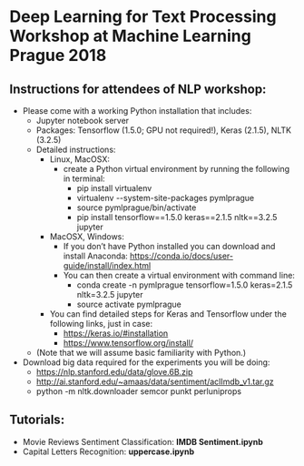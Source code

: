 # Deep Learning for Text Processing Workshop at Machine Learning Prague 2018

## Instructions for attendees of NLP workshop:
* Please come with a working Python installation that includes:
  * Jupyter notebook server
  * Packages: Tensorflow (1.5.0; GPU not required!), Keras (2.1.5), NLTK (3.2.5)
  * Detailed instructions:
    * Linux, MacOSX:
      * create a Python virtual environment by running the following in terminal:
        * pip install virtualenv
        * virtualenv --system-site-packages pymlprague
        * source pymlprague/bin/activate
        * pip install tensorflow==1.5.0 keras==2.1.5 nltk==3.2.5 jupyter
    * MacOSX, Windows:
      * If you don’t have Python installed you can download and install Anaconda: https://conda.io/docs/user-guide/install/index.html
      * You can then create a virtual environment with command line:
        * conda create -n pymlprague tensorflow=1.5.0 keras=2.1.5 nltk=3.2.5 jupyter
        * source activate pymlprague
    * You can find detailed steps for Keras and Tensorflow under the following links, just in case:
        * https://keras.io/#installation
        * https://www.tensorflow.org/install/
  * (Note that we will assume basic familiarity with Python.)
* Download big data required for the experiments you will be doing:
  * https://nlp.stanford.edu/data/glove.6B.zip
  * http://ai.stanford.edu/~amaas/data/sentiment/aclImdb_v1.tar.gz
  * python -m nltk.downloader semcor punkt perluniprops

## Tutorials:
* Movie Reviews Sentiment Classification: **IMDB Sentiment.ipynb**
* Capital Letters Recognition: **uppercase.ipynb**

